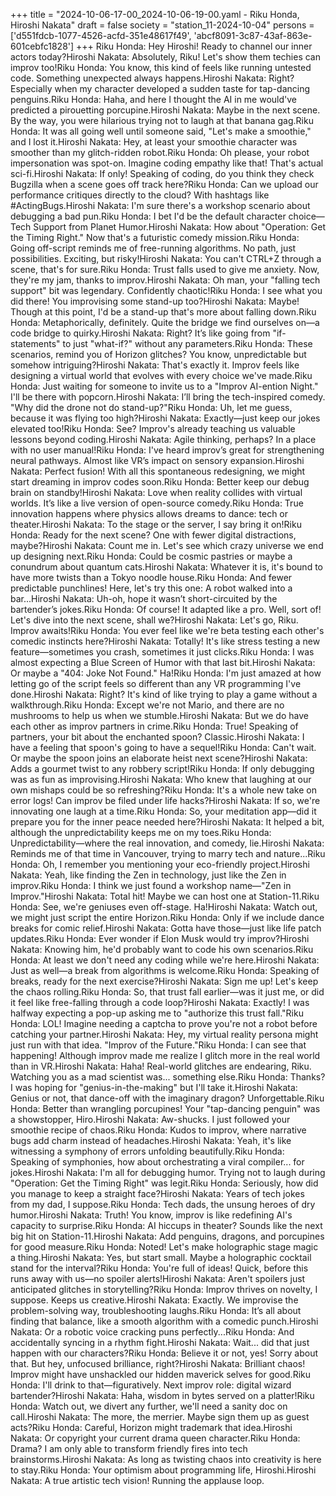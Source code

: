 +++
title = "2024-10-06-17-00_2024-10-06-19-00.yaml - Riku Honda, Hiroshi Nakata"
draft = false
society = "station_11-2024-10-04"
persons = ['d551fdcb-1077-4526-acfd-351e48617f49', 'abcf8091-3c87-43af-863e-601cebfc1828']
+++
Riku Honda: Hey Hiroshi! Ready to channel our inner actors today?Hiroshi Nakata: Absolutely, Riku! Let's show them techies can improv too!Riku Honda: You know, this kind of feels like running untested code. Something unexpected always happens.Hiroshi Nakata: Right? Especially when my character developed a sudden taste for tap-dancing penguins.Riku Honda: Haha, and here I thought the AI in me would've predicted a pirouetting porcupine.Hiroshi Nakata: Maybe in the next scene. By the way, you were hilarious trying not to laugh at that banana gag.Riku Honda: It was all going well until someone said, "Let's make a smoothie," and I lost it.Hiroshi Nakata: Hey, at least your smoothie character was smoother than my glitch-ridden robot.Riku Honda: Oh please, your robot impersonation was spot-on. Imagine coding empathy like that! That's actual sci-fi.Hiroshi Nakata: If only! Speaking of coding, do you think they check Bugzilla when a scene goes off track here?Riku Honda: Can we upload our performance critiques directly to the cloud? With hashtags like #ActingBugs.Hiroshi Nakata: I'm sure there's a workshop scenario about debugging a bad pun.Riku Honda: I bet I'd be the default character choice—Tech Support from Planet Humor.Hiroshi Nakata: How about "Operation: Get the Timing Right." Now that's a futuristic comedy mission.Riku Honda: Going off-script reminds me of free-running algorithms. No path, just possibilities. Exciting, but risky!Hiroshi Nakata: You can't CTRL+Z through a scene, that's for sure.Riku Honda: Trust falls used to give me anxiety. Now, they're my jam, thanks to improv.Hiroshi Nakata: Oh man, your "falling tech support" bit was legendary. Confidently chaotic!Riku Honda: I see what you did there! You improvising some stand-up too?Hiroshi Nakata: Maybe! Though at this point, I'd be a stand-up that's more about falling down.Riku Honda: Metaphorically, definitely. Quite the bridge we find ourselves on—a code bridge to quirky.Hiroshi Nakata: Right? It’s like going from "if-statements" to just "what-if?" without any parameters.Riku Honda: These scenarios, remind you of Horizon glitches? You know, unpredictable but somehow intriguing?Hiroshi Nakata: That's exactly it. Improv feels like designing a virtual world that evolves with every choice we've made.Riku Honda: Just waiting for someone to invite us to a "Improv AI-ention Night." I'll be there with popcorn.Hiroshi Nakata: I’ll bring the tech-inspired comedy. "Why did the drone not do stand-up?"Riku Honda: Uh, let me guess, because it was flying too high?Hiroshi Nakata: Exactly—just keep our jokes elevated too!Riku Honda: See? Improv's already teaching us valuable lessons beyond coding.Hiroshi Nakata: Agile thinking, perhaps? In a place with no user manual!Riku Honda: I've heard improv’s great for strengthening neural pathways. Almost like VR’s impact on sensory expansion.Hiroshi Nakata: Perfect fusion! With all this spontaneous redesigning, we might start dreaming in improv codes soon.Riku Honda: Better keep our debug brain on standby!Hiroshi Nakata: Love when reality collides with virtual worlds. It’s like a live version of open-source comedy.Riku Honda: True innovation happens where physics allows dreams to dance: tech or theater.Hiroshi Nakata: To the stage or the server, I say bring it on!Riku Honda: Ready for the next scene? One with fewer digital distractions, maybe?Hiroshi Nakata: Count me in. Let's see which crazy universe we end up designing next.Riku Honda: Could be cosmic pastries or maybe a conundrum about quantum cats.Hiroshi Nakata: Whatever it is, it's bound to have more twists than a Tokyo noodle house.Riku Honda: And fewer predictable punchlines! Here, let's try this one: A robot walked into a bar...Hiroshi Nakata: Uh-oh, hope it wasn’t short-circuited by the bartender’s jokes.Riku Honda: Of course! It adapted like a pro. Well, sort of! Let's dive into the next scene, shall we?Hiroshi Nakata: Let's go, Riku. Improv awaits!Riku Honda: You ever feel like we're beta testing each other's comedic instincts here?Hiroshi Nakata: Totally! It's like stress testing a new feature—sometimes you crash, sometimes it just clicks.Riku Honda: I was almost expecting a Blue Screen of Humor with that last bit.Hiroshi Nakata: Or maybe a "404: Joke Not Found." Ha!Riku Honda: I'm just amazed at how letting go of the script feels so different than any VR programming I've done.Hiroshi Nakata: Right? It's kind of like trying to play a game without a walkthrough.Riku Honda: Except we're not Mario, and there are no mushrooms to help us when we stumble.Hiroshi Nakata: But we do have each other as improv partners in crime.Riku Honda: True! Speaking of partners, your bit about the enchanted spoon? Classic.Hiroshi Nakata: I have a feeling that spoon's going to have a sequel!Riku Honda: Can't wait. Or maybe the spoon joins an elaborate heist next scene?Hiroshi Nakata: Adds a gourmet twist to any robbery script!Riku Honda: If only debugging was as fun as improvising.Hiroshi Nakata: Who knew that laughing at our own mishaps could be so refreshing?Riku Honda: It's a whole new take on error logs! Can improv be filed under life hacks?Hiroshi Nakata: If so, we're innovating one laugh at a time.Riku Honda: So, your meditation app—did it prepare you for the inner peace needed here?Hiroshi Nakata: It helped a bit, although the unpredictability keeps me on my toes.Riku Honda: Unpredictability—where the real innovation, and comedy, lie.Hiroshi Nakata: Reminds me of that time in Vancouver, trying to marry tech and nature...Riku Honda: Oh, I remember you mentioning your eco-friendly project.Hiroshi Nakata: Yeah, like finding the Zen in technology, just like the Zen in improv.Riku Honda: I think we just found a workshop name—"Zen in Improv."Hiroshi Nakata: Total hit! Maybe we can host one at Station-11.Riku Honda: See, we're geniuses even off-stage. Ha!Hiroshi Nakata: Watch out, we might just script the entire Horizon.Riku Honda: Only if we include dance breaks for comic relief.Hiroshi Nakata: Gotta have those—just like life patch updates.Riku Honda: Ever wonder if Elon Musk would try improv?Hiroshi Nakata: Knowing him, he'd probably want to code his own scenarios.Riku Honda: At least we don't need any coding while we're here.Hiroshi Nakata: Just as well—a break from algorithms is welcome.Riku Honda: Speaking of breaks, ready for the next exercise?Hiroshi Nakata: Sign me up! Let's keep the chaos rolling.Riku Honda: So, that trust fall earlier—was it just me, or did it feel like free-falling through a code loop?Hiroshi Nakata: Exactly! I was halfway expecting a pop-up asking me to "authorize this trust fall."Riku Honda: LOL! Imagine needing a captcha to prove you're not a robot before catching your partner.Hiroshi Nakata: Hey, my virtual reality persona might just run with that idea. "Improv of the Future."Riku Honda: I can see that happening! Although improv made me realize I glitch more in the real world than in VR.Hiroshi Nakata: Haha! Real-world glitches are endearing, Riku. Watching you as a mad scientist was... something else.Riku Honda: Thanks? I was hoping for "genius-in-the-making" but I'll take it.Hiroshi Nakata: Genius or not, that dance-off with the imaginary dragon? Unforgettable.Riku Honda: Better than wrangling porcupines! Your "tap-dancing penguin" was a showstopper, Hiro.Hiroshi Nakata: Aw-shucks. I just followed your smoothie recipe of chaos.Riku Honda: Kudos to improv, where narrative bugs add charm instead of headaches.Hiroshi Nakata: Yeah, it's like witnessing a symphony of errors unfolding beautifully.Riku Honda: Speaking of symphonies, how about orchestrating a viral compiler... for jokes.Hiroshi Nakata: I'm all for debugging humor. Trying not to laugh during "Operation: Get the Timing Right" was legit.Riku Honda: Seriously, how did you manage to keep a straight face?Hiroshi Nakata: Years of tech jokes from my dad, I suppose.Riku Honda: Tech dads, the unsung heroes of dry humor.Hiroshi Nakata: Truth! You know, improv is like redefining AI's capacity to surprise.Riku Honda: AI hiccups in theater? Sounds like the next big hit on Station-11.Hiroshi Nakata: Add penguins, dragons, and porcupines for good measure.Riku Honda: Noted! Let's make holographic stage magic a thing.Hiroshi Nakata: Yes, but start small. Maybe a holographic cocktail stand for the interval?Riku Honda: You're full of ideas! Quick, before this runs away with us—no spoiler alerts!Hiroshi Nakata: Aren't spoilers just anticipated glitches in storytelling?Riku Honda: Improv thrives on novelty, I suppose. Keeps us creative.Hiroshi Nakata: Exactly. We improvise the problem-solving way, troubleshooting laughs.Riku Honda: It’s all about finding that balance, like a smooth algorithm with a comedic punch.Hiroshi Nakata: Or a robotic voice cracking puns perfectly...Riku Honda: And accidentally syncing in a rhythm fight.Hiroshi Nakata: Wait... did that just happen with our characters?Riku Honda: Believe it or not, yes! Sorry about that. But hey, unfocused brilliance, right?Hiroshi Nakata: Brilliant chaos! Improv might have unshackled our hidden maverick selves for good.Riku Honda: I'll drink to that—figuratively. Next improv role: digital wizard bartender?Hiroshi Nakata: Haha, wisdom in bytes served on a platter!Riku Honda: Watch out, we divert any further, we'll need a sanity doc on call.Hiroshi Nakata: The more, the merrier. Maybe sign them up as guest acts?Riku Honda: Careful, Horizon might trademark that idea.Hiroshi Nakata: Or copyright your current drama queen character.Riku Honda: Drama? I am only able to transform friendly fires into tech brainstorms.Hiroshi Nakata: As long as twisting chaos into creativity is here to stay.Riku Honda: Your optimism about programming life, Hiroshi.Hiroshi Nakata: A true artistic tech vision! Running the applause loop.